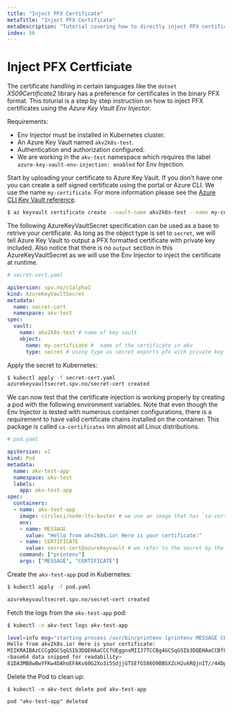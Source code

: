 ```yaml
---
title: "Inject PFX Certificate"
metaTitle: "Inject PFX Certificate"
metaDescription: "Tutorial covering how to directly inject PFX certificates into a container as a base64 encoded environment variable."
index: 56
---
```


# Inject PFX Certficiate

The certificate handling in certain languages like the `dotnet` *X509Certificate2* library has a
preference for certificates in the binary PFX format. This toturial is a step by step
instruction on how to inject PFX certificates using the *Azure Key Vault Env Injector*.

Requirements:
* Env Injector must be installed in Kubernetes cluster.
* An Azure Key Vault named `akv2k8s-test`.
* Authentication and authorization configured.
* We are working in the `akv-test` namespace which requires the label `azure-key-vault-env-injection: enabled` for Env Injection.


Start by uploading your certificate to Azure Key Vault. If you don't have one
you can create a self signed certificate using the portal or Azure CLI. We use
the name `my-certificate`. For more information please see the [Azure CLI Key
Vault reference](https://docs.microsoft.com/en-us/cli/azure/keyvault/certificate?view=azure-cli-latest#az-keyvault-certificate-create).
```bash
$ az keyvault certificate create --vault-name akv2k8s-test --name my-certificate -p "$(az keyvault certificate get-default-policy)"
```

The following AzureKeyVaultSecret specification can be used as a base to retrive
your certificate. As long as the object type is set to `secret`, we will tell
Azure Key Vault to output a PFX formatted certificate with private key included.
Also notice that there is no `output` section in this AzureKeyVaultSecret as we
will use the Env Injector to inject the certificate at runtime.
```yaml
# secret-cert.yaml

apiVersion: spv.no/v1alpha1
kind: AzureKeyVaultSecret
metadata:
  name: secret-cert
  namespace: akv-test
spec:
  vault:
    name: akv2k8s-test # name of key vault
    object:
      name: my-certificate #  name of the certificate in akv
      type: secret # using type as secret exports pfx with private key
```

Apply the secret to Kubernetes:
```bash
$ kubectl apply -f secret-cert.yaml
azurekeyvaultsecret.spv.no/secret-cert created
```

We can now test that the certificate injection is working properly by creating a
pod with the following environment variables. Note that even though the Env
Injector is tested with numerous container configurations, there is a
requirement to have valid certificate chains installed on the container. This
package is called `ca-certificates` inn almost all Linux distributions.
```yaml
# pod.yaml

apiVersion: v1
kind: Pod
metadata:
  name: akv-test-app
  namespace: akv-test
  labels:
    app: akv-test-app
spec:
  containers:
  - name: akv-test-app
    image: circleci/node:lts-buster # we use an image that has `ca-certificates` installed.
    env:
    - name: MESSAGE
      value: "Hello from akv2k8s.io! Here is your certificate:"
    - name: CERTIFICATE
      value: secret-cert@azurekeyvault # we refer to the secret by the Env Injector convention <name of secret>@azurekeyvault
    command: ["printenv"]
    args: ["MESSAGE", "CERTIFICATE"]
```

Create the `akv-test-app` pod in Kubernetes:
```bash
$ kubectl apply -f pod.yaml

azurekeyvaultsecret.spv.no/secret-cert created
```

Fetch the logs from the `akv-test-app` pod:
```bash
$ kubectl -n akv-test logs akv-test-app

level=info msg="starting process /usr/bin/printenv [printenv MESSAGE CERTIFICATE]"
Hello from akv2k8s.io! Here is your certificate:
MIIKRAIBAzCCCgQGCSqGSIb3DQEHAaCCCfUEggnxMIIJ7TCCBg4GCSqGSIb3DQEHAaCCBf8EggX7MIIF9zCCBfMGCyqGSIb3DQEMCgECoIIE9jCCBPI
<base64 data snipped for readability>
81DA3MB8wBwYFKw4DAhoEFAKs60G2Xo3i5SdjjGTSEfG586O9BBSXZcH2ukRQjnIT//44DpX0y7+OKA==
```

Delete the Pod to clean up:
```
$ kubectl -n akv-test delete pod akv-test-app

pod "akv-test-app" deleted
```